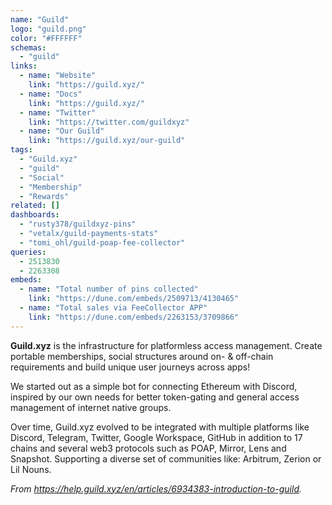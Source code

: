 ```yaml
---
name: "Guild"
logo: "guild.png"
color: "#FFFFFF"
schemas:
  - "guild"
links:
  - name: "Website"
    link: "https://guild.xyz/"
  - name: "Docs"
    link: "https://guild.xyz/"
  - name: "Twitter"
    link: "https://twitter.com/guildxyz" 
  - name: "Our Guild"
    link: "https://guild.xyz/our-guild"    
tags:
  - "Guild.xyz"
  - "guild"
  - "Social"
  - "Membership"
  - "Rewards"
related: []
dashboards:
  - "rusty378/guildxyz-pins"
  - "vetalx/guild-payments-stats"
  - "tomi_ohl/guild-poap-fee-collector"
queries:
  - 2513830
  - 2263308
embeds:
  - name: "Total number of pins collected"
    link: "https://dune.com/embeds/2509713/4130465"
  - name: "Total sales via FeeCollector APP"
    link: "https://dune.com/embeds/2263153/3709866"
---
```


**Guild.xyz** is the infrastructure for platformless access management. Create portable memberships, social structures around on- & off-chain requirements and build unique user journeys across apps!

We started out as a simple bot for connecting Ethereum with Discord, inspired by our own needs for better token-gating and general access management of internet native groups.

Over time, Guild.xyz evolved to be integrated with multiple platforms like Discord, Telegram, Twitter, Google Workspace, GitHub in addition to 17 chains and several web3 protocols such as POAP, Mirror, Lens and Snapshot. Supporting a diverse set of communities like: Arbitrum, Zerion or Lil Nouns.

_From https://help.guild.xyz/en/articles/6934383-introduction-to-guild._